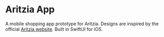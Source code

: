 # Aritzia App

A mobile shopping app prototype for Aritzia. Designs are inspired by the official [Aritzia website](https://www.aritzia.com/). Built in SwiftUI for iOS. 
